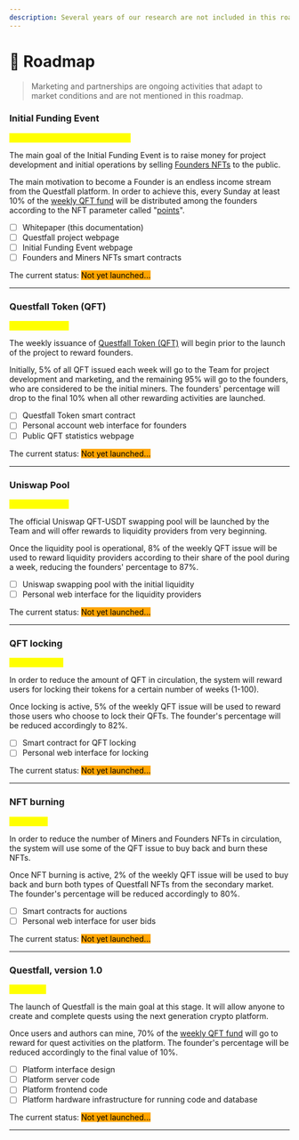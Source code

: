 ```yaml
---
description: Several years of our research are not included in this roadmap.
---
```


# 📍 Roadmap

> Marketing and partnerships are ongoing activities that adapt to market conditions and are not mentioned in this roadmap.

### Initial Funding Event

<mark style="color:yellow;">September 2024 - October 2024</mark>

The main goal of the Initial Funding Event is to raise money for project development and initial operations by selling [Founders NFTs](tokenomics/founders-nft.md) to the public.

The main motivation to become a Founder is an endless income stream from the Questfall platform. In order to achieve this, every Sunday at least 10% of the [weekly QFT fund](tokenomics/questfall-tokens-qft.md) will be distributed among the founders according to the NFT parameter called "[points](tokenomics/founders-nft.md)".

* [ ] Whitepaper (this documentation)
* [ ] Questfall project webpage
* [ ] Initial Funding Event webpage&#x20;
* [ ] Founders and Miners NFTs smart contracts

The current status: <mark style="background-color:orange;">Not yet launched...</mark>&#x20;

***

### Questfall Token (QFT)&#x20;

<mark style="color:yellow;">November 2024</mark>

The weekly issuance of [Questfall Token (QFT)](tokenomics/questfall-tokens-qft.md) will begin prior to the launch of the project to reward founders.&#x20;

Initially, 5% of all QFT issued each week will go to the Team for project development and marketing, and the remaining 95% will go to the founders, who are considered to be the initial miners. The founders' percentage will drop to the final 10% when all other rewarding activities are launched.

* [ ] Questfall Token smart contract
* [ ] Personal account web interface for founders
* [ ] Public QFT statistics webpage

The current status: <mark style="background-color:orange;">Not yet launched...</mark>&#x20;

***

### Uniswap Pool

<mark style="color:yellow;">December 2024</mark>

The official Uniswap QFT-USDT swapping pool will be launched by the Team and will offer rewards to liquidity providers from very beginning.

Once the liquidity pool is operational, 8% of the weekly QFT issue will be used to reward liquidity providers according to their share of the pool during a week, reducing the founders' percentage to 87%.

* [ ] Uniswap swapping pool with the initial liquidity
* [ ] Personal web interface for the liquidity providers

The current status: <mark style="background-color:orange;">Not yet launched...</mark>&#x20;

***

### QFT locking

<mark style="color:yellow;">February 2025</mark>

In order to reduce the amount of QFT in circulation, the system will reward users for locking their tokens for a certain number of weeks (1-100).

Once locking is active, 5% of the weekly QFT issue will be used to reward those users who choose to lock their QFTs. The founder's percentage will be reduced accordingly to 82%.

* [ ] Smart contract for QFT locking
* [ ] Personal web interface for locking

The current status: <mark style="background-color:orange;">Not yet launched...</mark>&#x20;

***

### NFT burning

<mark style="color:yellow;">April 2025</mark>

In order to reduce the number of Miners and Founders NFTs in circulation, the system will use some of the QFT issue to buy back and burn these NFTs.

Once NFT burning is active, 2% of the weekly QFT issue will be used to buy back and burn both types of Questfall NFTs from the secondary market. The founder's percentage will be reduced accordingly to 80%.

* [ ] Smart contracts for auctions
* [ ] Personal web interface for user bids

The current status: <mark style="background-color:orange;">Not yet launched...</mark>&#x20;

***

### Questfall, version 1.0

<mark style="color:yellow;">May 2025</mark>

The launch of Questfall is the main goal at this stage. It will allow anyone to create and complete quests using the next generation crypto platform.

Once users and authors can mine, 70% of the [weekly QFT fund](roadmap.md#questfall-token-qft) will go to reward for quest activities on the platform. The founder's percentage will be reduced accordingly to the final value of 10%.

* [ ] Platform interface design
* [ ] Platform server code
* [ ] Platform frontend code
* [ ] Platform hardware infrastructure for running code and database&#x20;

The current status: <mark style="background-color:orange;">Not yet launched...</mark>&#x20;

***

